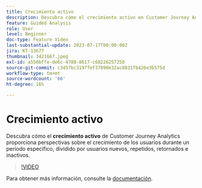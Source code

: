```yaml
---
title: Crecimiento activo
description: Descubra cómo el crecimiento activo en Customer Journey Analytics proporciona perspectivas sobre el crecimiento de los usuarios durante un período específico, dividido por usuarios nuevos, repetidos, retornados e inactivos.
feature: Guided Analysis
role: User
level: Beginner
doc-type: Feature Video
last-substantial-update: 2023-07-17T00:00:00Z
jira: KT-13677
thumbnail: 3421667.jpeg
exl-id: a550bffe-de6c-4780-8617-c68226257258
source-git-commit: c3457bc3197fef37890e32ac8831fb426e3b575d
workflow-type: tm+mt
source-wordcount: '66'
ht-degree: 16%

---
```


# Crecimiento activo

Descubra cómo el **crecimiento activo** de Customer Journey Analytics proporciona perspectivas sobre el crecimiento de los usuarios durante un período específico, dividido por usuarios nuevos, repetidos, retornados e inactivos.

>[!VIDEO](https://video.tv.adobe.com/v/3421667/?learn=on)

Para obtener más información, consulte la [documentación](https://experienceleague.adobe.com/docs/analytics-platform/using/guided-analysis/user-growth/active.html).
